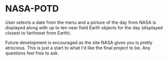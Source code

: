# NASA-POTD

User selects a date from the menu and a picture of the day from NASA is displayed along with up to ten near field Earth objects for the day (displayed closest to fartheset from Earth).

Future development is encouraged as the site NASA gives you is pretty atrocious. This is just a start to what I'd like the final project to be. Any questions feel free to ask.
